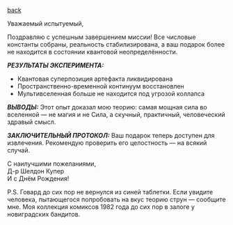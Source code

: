 [back](README.md)

Уважаемый испытуемый,

Поздравляю с успешным завершением миссии! Все числовые константы собраны, реальность стабилизирована, а ваш подарок более не находится в состоянии квантовой неопределённости.

***РЕЗУЛЬТАТЫ ЭКСПЕРИМЕНТА:***
- Квантовая суперпозиция артефакта ликвидирована
- Пространственно-временной континуум восстановлен
- Мультивселенная больше не находится под угрозой коллапса

***ВЫВОДЫ:***
Этот опыт доказал мою теорию: самая мощная сила во вселенной — не магия и не Сила, а скучный, практичный, человеческий здравый смысл.

***ЗАКЛЮЧИТЕЛЬНЫЙ ПРОТОКОЛ:***
Ваш подарок теперь доступен для извлечения. Рекомендую проверить его целостность — на всякий случай.

С наилучшими пожеланиями,  
Д-р Шелдон Купер  
И с Днём Рождения!

P.S. Говард до сих пор не вернулся из синей таблетки. Если увидите человека, пытающегося попробовать на вкус теорию струн — сообщите мне. Моя коллекция комиксов 1982 года до сих пор в залоге у новиградских бандитов.